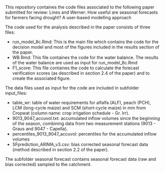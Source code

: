 This repository containes the code files associated to the following paper submitted for review: Lines and Werner: How useful are seasonal forecasts for farmers facing drought? A user-based modelling approach

The code used for the analysis described in the paper consists of three files:

   -  run_model_8c.Rmd: This is the main file which contains the code for the decision model and most of the figures included in the results section of the paper.
   -  WB.Rmd: This file containes the code for the water balance. The results of the water balance are used as input for run_model_8c.Rmd
   - F1_score: This file containes the code to calculate the forecast verification scores (as described in section 2.4 of the paper) and to create the associated figure.

The data files used as input for the code are included in subfolder input_files:

   - table_wr: table of water requirements for alfalfa (ALF), peach (PCH), LCM (long-cycle maize) and SCM (short-cycle maize) in mm from Cropwat (column name: crop irrigation schedule - Gr. Irr).
   - 9013_9047_accuvol.txt: accumulated inflow volumes since the beginning of the season, combining data from two measurement stations (9013 - Graus and 9047 - Capella).
   - percentiles_9013_9047_accuvol: percentiles for the accumulated inflow volumes
   - SFprediction_ARIMA_v3.csv: bias corrected seasonal forecast data (method described in section 2.2 of the paper).

The subfolder seasonal forecast contains seasonal forecast data (raw and bias corrected) sampled to the catchment.

